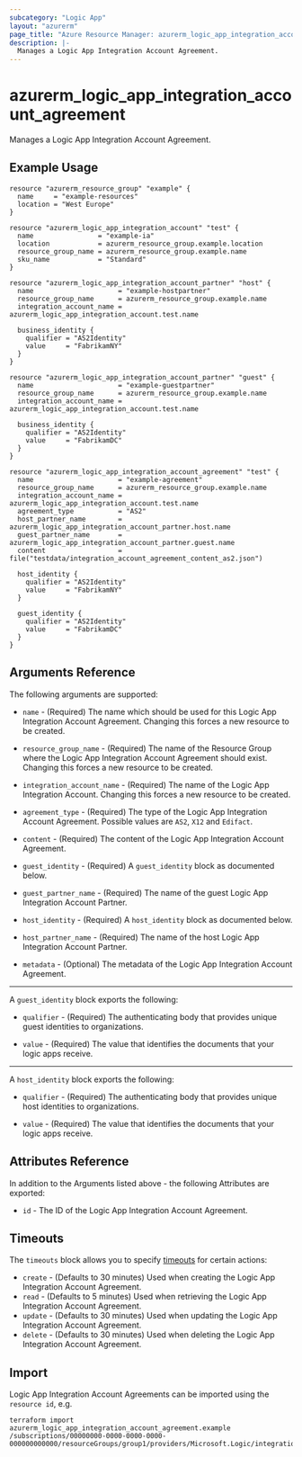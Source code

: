 ```yaml
---
subcategory: "Logic App"
layout: "azurerm"
page_title: "Azure Resource Manager: azurerm_logic_app_integration_account_agreement"
description: |-
  Manages a Logic App Integration Account Agreement.
---
```


# azurerm_logic_app_integration_account_agreement

Manages a Logic App Integration Account Agreement.

## Example Usage

```hcl
resource "azurerm_resource_group" "example" {
  name     = "example-resources"
  location = "West Europe"
}

resource "azurerm_logic_app_integration_account" "test" {
  name                = "example-ia"
  location            = azurerm_resource_group.example.location
  resource_group_name = azurerm_resource_group.example.name
  sku_name            = "Standard"
}

resource "azurerm_logic_app_integration_account_partner" "host" {
  name                     = "example-hostpartner"
  resource_group_name      = azurerm_resource_group.example.name
  integration_account_name = azurerm_logic_app_integration_account.test.name

  business_identity {
    qualifier = "AS2Identity"
    value     = "FabrikamNY"
  }
}

resource "azurerm_logic_app_integration_account_partner" "guest" {
  name                     = "example-guestpartner"
  resource_group_name      = azurerm_resource_group.example.name
  integration_account_name = azurerm_logic_app_integration_account.test.name

  business_identity {
    qualifier = "AS2Identity"
    value     = "FabrikamDC"
  }
}

resource "azurerm_logic_app_integration_account_agreement" "test" {
  name                     = "example-agreement"
  resource_group_name      = azurerm_resource_group.example.name
  integration_account_name = azurerm_logic_app_integration_account.test.name
  agreement_type           = "AS2"
  host_partner_name        = azurerm_logic_app_integration_account_partner.host.name
  guest_partner_name       = azurerm_logic_app_integration_account_partner.guest.name
  content                  = file("testdata/integration_account_agreement_content_as2.json")

  host_identity {
    qualifier = "AS2Identity"
    value     = "FabrikamNY"
  }

  guest_identity {
    qualifier = "AS2Identity"
    value     = "FabrikamDC"
  }
}
```

## Arguments Reference

The following arguments are supported:

* `name` - (Required) The name which should be used for this Logic App Integration Account Agreement. Changing this forces a new resource to be created.

* `resource_group_name` - (Required) The name of the Resource Group where the Logic App Integration Account Agreement should exist. Changing this forces a new resource to be created.

* `integration_account_name` - (Required) The name of the Logic App Integration Account. Changing this forces a new resource to be created.

* `agreement_type` - (Required) The type of the Logic App Integration Account Agreement. Possible values are `AS2`, `X12` and `Edifact`.

* `content` - (Required) The content of the Logic App Integration Account Agreement.

* `guest_identity` - (Required) A `guest_identity` block as documented below.

* `guest_partner_name` - (Required) The name of the guest Logic App Integration Account Partner.

* `host_identity` - (Required) A `host_identity` block as documented below.

* `host_partner_name` - (Required) The name of the host Logic App Integration Account Partner.

* `metadata` - (Optional) The metadata of the Logic App Integration Account Agreement.

---

A `guest_identity` block exports the following:

* `qualifier` - (Required) The authenticating body that provides unique guest identities to organizations.

* `value` - (Required) The value that identifies the documents that your logic apps receive.

---

A `host_identity` block exports the following:

* `qualifier` - (Required) The authenticating body that provides unique host identities to organizations.

* `value` - (Required) The value that identifies the documents that your logic apps receive.

## Attributes Reference

In addition to the Arguments listed above - the following Attributes are exported:

* `id` - The ID of the Logic App Integration Account Agreement.

## Timeouts

The `timeouts` block allows you to specify [timeouts](https://www.terraform.io/language/resources/syntax#operation-timeouts) for certain actions:

* `create` - (Defaults to 30 minutes) Used when creating the Logic App Integration Account Agreement.
* `read` - (Defaults to 5 minutes) Used when retrieving the Logic App Integration Account Agreement.
* `update` - (Defaults to 30 minutes) Used when updating the Logic App Integration Account Agreement.
* `delete` - (Defaults to 30 minutes) Used when deleting the Logic App Integration Account Agreement.

## Import

Logic App Integration Account Agreements can be imported using the `resource id`, e.g.

```shell
terraform import azurerm_logic_app_integration_account_agreement.example /subscriptions/00000000-0000-0000-0000-000000000000/resourceGroups/group1/providers/Microsoft.Logic/integrationAccounts/account1/agreements/agreement1
```
